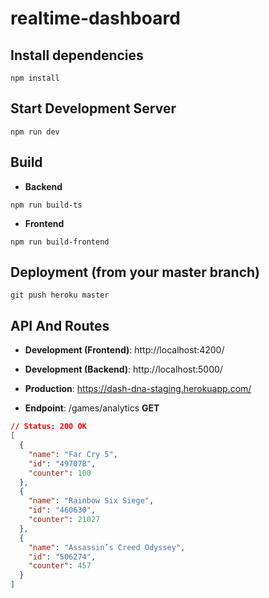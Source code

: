 # realtime-dashboard

## Install dependencies

```
npm install
```

## Start Development Server

```
npm run dev
```

## Build

- **Backend**

```
npm run build-ts
```

- **Frontend**

```
npm run build-frontend
```

## Deployment (from your master branch)

```
git push heroku master
```

## API And Routes

- **Development (Frontend)**: http://localhost:4200/
- **Development (Backend)**: http://localhost:5000/

- **Production**: https://dash-dna-staging.herokuapp.com/

- **Endpoint**: /games/analytics **GET**

```json
// Status: 200 OK
[
  {
    "name": "Far Cry 5",
    "id": "497078",
    "counter": 100
  },
  {
    "name": "Rainbow Six Siege",
    "id": "460630",
    "counter": 21027
  },
  {
    "name": "Assassin’s Creed Odyssey",
    "id": "506274",
    "counter": 457
  }
]
```
